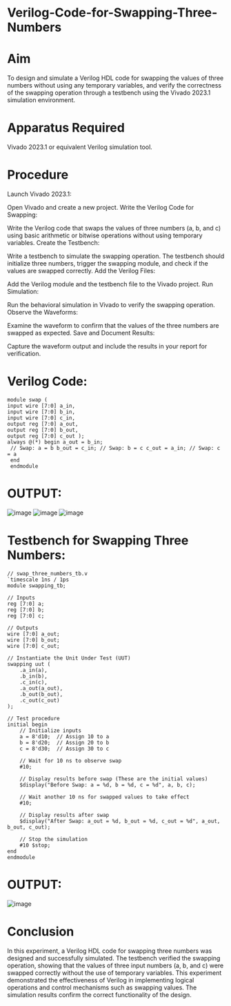 # Verilog-Code-for-Swapping-Three-Numbers

# Aim
To design and simulate a Verilog HDL code for swapping the values of three numbers without using any temporary variables, and verify the correctness of the swapping operation through a testbench using the Vivado 2023.1 simulation environment.

# Apparatus Required
Vivado 2023.1 or equivalent Verilog simulation tool.

# Procedure
Launch Vivado 2023.1:

Open Vivado and create a new project. Write the Verilog Code for Swapping:

Write the Verilog code that swaps the values of three numbers (a, b, and c) using basic arithmetic or bitwise operations without using temporary variables. Create the Testbench:

Write a testbench to simulate the swapping operation. The testbench should initialize three numbers, trigger the swapping module, and check if the values are swapped correctly. Add the Verilog Files:

Add the Verilog module and the testbench file to the Vivado project. Run Simulation:

Run the behavioral simulation in Vivado to verify the swapping operation. Observe the Waveforms:

Examine the waveform to confirm that the values of the three numbers are swapped as expected. Save and Document Results:

Capture the waveform output and include the results in your report for verification.

# Verilog Code:

~~~
module swap ( 
input wire [7:0] a_in, 
input wire [7:0] b_in,
input wire [7:0] c_in, 
output reg [7:0] a_out, 
output reg [7:0] b_out, 
output reg [7:0] c_out ); 
always @(*) begin a_out = b_in;
 // Swap: a = b b_out = c_in; // Swap: b = c c_out = a_in; // Swap: c = a 
 end 
 endmodule
~~~

 # OUTPUT:
 ![image](https://github.com/user-attachments/assets/f43d75e9-8603-4bca-81eb-5263e9071afb)
 ![image](https://github.com/user-attachments/assets/538f1447-1df7-4818-8325-d7fb068a451d)
 ![image](https://github.com/user-attachments/assets/8d510b50-9a5d-4bf2-971c-00efabdf1bd4)


# Testbench for Swapping Three Numbers:

~~~
// swap_three_numbers_tb.v
`timescale 1ns / 1ps
module swapping_tb;

// Inputs
reg [7:0] a;
reg [7:0] b;
reg [7:0] c;

// Outputs
wire [7:0] a_out;
wire [7:0] b_out;
wire [7:0] c_out;

// Instantiate the Unit Under Test (UUT)
swapping uut (
    .a_in(a),   
    .b_in(b), 
    .c_in(c),   
    .a_out(a_out),
    .b_out(b_out),  
    .c_out(c_out)  
);

// Test procedure
initial begin
    // Initialize inputs
    a = 8'd10;  // Assign 10 to a
    b = 8'd20;  // Assign 20 to b
    c = 8'd30;  // Assign 30 to c

    // Wait for 10 ns to observe swap
    #10;

    // Display results before swap (These are the initial values)
    $display("Before Swap: a = %d, b = %d, c = %d", a, b, c);

    // Wait another 10 ns for swapped values to take effect
    #10;

    // Display results after swap
    $display("After Swap: a_out = %d, b_out = %d, c_out = %d", a_out, b_out, c_out);
    
    // Stop the simulation
    #10 $stop;
end
endmodule
~~~
# OUTPUT:
![image](https://github.com/user-attachments/assets/3ddec40d-c346-44d2-b18a-e45df2f79d7e)



# Conclusion
In this experiment, a Verilog HDL code for swapping three numbers was designed and successfully simulated. The testbench verified the swapping operation, showing that the values of three input numbers (a, b, and c) were swapped correctly without the use of temporary variables. This experiment demonstrated the effectiveness of Verilog in implementing logical operations and control mechanisms such as swapping values. The simulation results confirm the correct functionality of the design.
